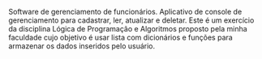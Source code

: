 Software de gerenciamento de funcionários.
Aplicativo de console de gerenciamento para cadastrar, ler, atualizar e deletar.
Este é um exercício da disciplina Lógica de Programação e Algoritmos proposto pela minha faculdade cujo objetivo é usar lista com dicionários e funções para armazenar os dados inseridos pelo usuário.


